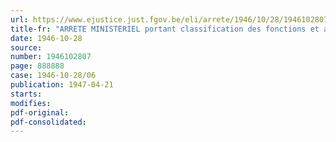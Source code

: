 ```yaml
---
url: https://www.ejustice.just.fgov.be/eli/arrete/1946/10/28/1946102807/justel
title-fr: "ARRETE MINISTERIEL portant classification des fonctions et attribution des barèmes du personnel de maîtrise, des gens de métier et de service"
date: 1946-10-28
source:
number: 1946102807
page: 888888
case: 1946-10-28/06
publication: 1947-04-21
starts:
modifies:
pdf-original:
pdf-consolidated:
---
```


